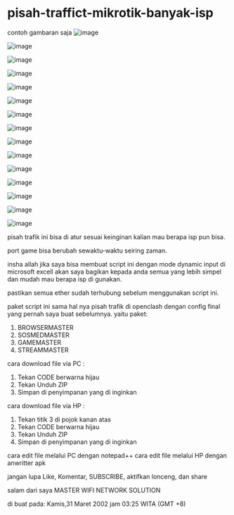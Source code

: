 # pisah-traffict-mikrotik-banyak-isp

contoh gambaran saja
![image](https://user-images.githubusercontent.com/46000841/160916019-ea6019d7-5057-4bbe-80c2-066a1cb84929.png)

![image](https://user-images.githubusercontent.com/46000841/160916160-077184c7-dea5-43dd-82fb-808205f97acc.png)

![image](https://user-images.githubusercontent.com/46000841/160916251-9b995f9e-ac1f-4f34-a9ed-a6964e708159.png)

![image](https://user-images.githubusercontent.com/46000841/160916318-99e9dec1-2d04-41c1-af1d-ba4b1a4f69c3.png)

![image](https://user-images.githubusercontent.com/46000841/160916373-61312d6b-760c-4249-8b14-02530a30267b.png)

![image](https://user-images.githubusercontent.com/46000841/160916434-7b1623dc-ae9e-4101-a7ac-1aca736b9df0.png)

![image](https://user-images.githubusercontent.com/46000841/160916478-a1ff87c0-7602-48ed-8aa9-c271a71d78bb.png)

![image](https://user-images.githubusercontent.com/46000841/160916526-5f415ba2-6eee-4478-b62d-c5a1c6570995.png)

![image](https://user-images.githubusercontent.com/46000841/160916588-49850f55-8117-4487-acf2-5c6378da8dcf.png)

![image](https://user-images.githubusercontent.com/46000841/160916641-1941ed40-9efb-41af-b6c4-9b30148681d8.png)

![image](https://user-images.githubusercontent.com/46000841/160916674-3034297e-712a-4303-aa8d-99e74d532df2.png)

![image](https://user-images.githubusercontent.com/46000841/160916815-4c459edc-edc5-4d5a-9ff9-58cc425a693a.png)

![image](https://user-images.githubusercontent.com/46000841/160916867-5da3aafd-c5bb-4ad8-a205-d84fb4120647.png)

![image](https://user-images.githubusercontent.com/46000841/160916929-7df9a849-836b-4700-b868-218cbb125217.png)

![image](https://user-images.githubusercontent.com/46000841/160916969-7033f65a-d4d5-4bf9-854f-c0e61852b505.png)

pisah trafik ini bisa di atur sesuai keinginan kalian mau berapa isp pun bisa.

port game bisa berubah sewaktu-waktu seiring zaman.

insha allah jika saya bisa membuat script ini dengan mode dynamic input di microsoft excell
akan saya bagikan kepada anda semua yang lebih simpel dan mudah mau berapa isp di gunakan.

pastikan semua ether sudah terhubung sebelum menggunakan script ini.

paket script ini sama hal nya pisah trafik di openclash dengan config final yang pernah saya buat sebelumnya.
yaitu paket:

1. BROWSERMASTER
2. SOSMEDMASTER
3. GAMEMASTER
4. STREAMMASTER

cara download file via PC :
1. Tekan CODE berwarna hijau
2. Tekan Unduh ZIP
3. Simpan di penyimpanan yang di inginkan

cara download file via HP :
1. Tekan titik 3 di pojok kanan atas
2. Tekan CODE berwarna hijau
3. Tekan Unduh ZIP
4. Simpan di penyimpanan yang di inginkan

cara edit file melalui PC dengan notepad++
cara edit file melalui HP dengan anwritter apk

jangan lupa Like, Komentar, SUBSCRIBE, aktifkan lonceng, dan share

salam dari saya
MASTER WIFI NETWORK SOLUTION

di buat pada: Kamis,31 Maret 2002 jam 03:25 WITA (GMT +8)
